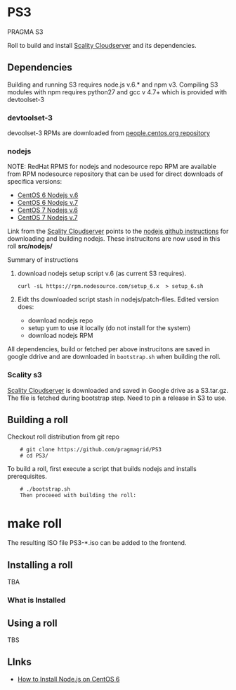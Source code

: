 # PS3

PRAGMA S3

Roll to build and install [Scality Cloudserver](https://github.com/scality/S3) and its dependencies.

## Dependencies

Building and running S3 requires node.js v.6.* and npm v3.
Compiling  S3 modules with npm requires  python27 and gcc v 4.7+
which is provided with devtoolset-3

### devtoolset-3

devoolset-3 RPMs are downloaded from 
[people.centos.org repository](https://people.centos.org/tru/devtoolset-3-rebuild/x86_64/RPMS)

### nodejs

NOTE: RedHat RPMS for nodejs and nodesource repo RPM are available from RPM nodesource repository
that can be used for direct downloads of specifica versions:

* [CentOS 6 Nodejs v.6](https://rpm.nodesource.com/pub_6.x/el/6/x86_64/)
* [CentOS 6 Nodejs v.7](https://rpm.nodesource.com/pub_7.x/el/6/x86_64/)
* [CentOS 7 Nodejs v.6](https://rpm.nodesource.com/pub_6.x/el/7/x86_64/)
* [CentOS 7 Nodejs v.7](https://rpm.nodesource.com/pub_7.x/el/7/x86_64/)

Link from the [Scality Cloudserver](https://github.com/scality/S3) 
points to the [nodejs github instructions](https://github.com/nodesource/distributions)
for downloading and building nodejs.  These instrucitons are now used in this roll **src/nodejs/**

Summary of instructions

1. download nodejs setup script v.6 (as current S3 requires). 
   ```shell
   curl -sL https://rpm.nodesource.com/setup_6.x  > setup_6.sh
   ```
2. Eidt ths downloaded script stash in nodejs/patch-files.  Edited version does: 

   * download nodejs repo
   * setup yum to use it locally (do not install for the system)
   * download nodejs RPM

All dependencies, build or fetched per above instrucitons are saved in google ddrive 
and are downloaded in ``bootstrap.sh`` when building the roll.

### Scality s3

[Scality Cloudserver](https://github.com/scality/S3) is downloaded and saved 
in Google drive as a S3.tar.gz. The file is fetched during bootstrap step. 
Need to pin a release in S3 to use.


## Building a roll

Checkout roll distribution from git repo

```shell
    # git clone https://github.com/pragmagrid/PS3
    # cd PS3/
```

To build a roll, first execute a script that builds nodejs and installs prerequisites.

```shell
    # ./bootstrap.sh
    Then proceeed with building the roll:
```

# make roll
The resulting ISO file PS3-*.iso can be added to the frontend.

## Installing a roll

TBA

### What is Installed

## Using a roll

TBS

## LInks

* [How to Install Node.js on CentOS 6](https://www.subhosting.net/kb/how-to-install-nodejs-on-centos-6/)
